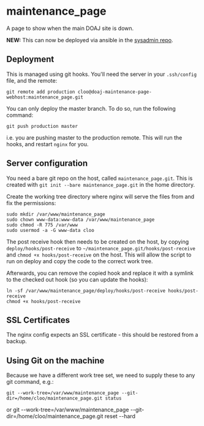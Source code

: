 # maintenance_page
A page to show when the main DOAJ site is down.

**NEW:** This can now be deployed via ansible in the [sysadmin repo](https://github.com/cottageLabs/sysadmin).

## Deployment

This is managed using git hooks. You'll need the server in your ```.ssh/config``` file,
and the remote:

    git remote add production cloo@doaj-maintenance-page-webhost:maintenance_page.git

You can only deploy the master branch. To do so, run the following command:

    git push production master
    
i.e. you are pushing master to the production remote. This will run the hooks, and
restart ```nginx``` for you.

## Server configuration

You need a bare git repo on the host, called ```maintenance_page.git```. This is created
with ```git init --bare maintenance_page.git``` in the home directory.

Create the working tree directory where nginx will serve the files from and fix the
permissions:

    sudo mkdir /var/www/maintenance_page
    sudo chown www-data:www-data /var/www/maintenance_page
    sudo chmod -R 775 /var/www
    sudo usermod -a -G www-data cloo

The post receive hook then needs to be created on the host, by copying
```deploy/hooks/post-receive``` to ```~/maintenance_page.git/hooks/post-receive``` and
```chmod +x hooks/post-receive``` on the host. This will allow the script to run on
deploy and copy the code to the correct work tree.

Afterwards, you can remove the copied hook and replace it with a symlink to the checked
out hook (so you can update the hooks):

    ln -sf /var/www/maintenance_page/deploy/hooks/post-receive hooks/post-receive
    chmod +x hooks/post-receive
    
## SSL Certificates

The nginx config expects an SSL certificate - this should be restored from a backup.

## Using Git on the machine

Because we have a different work tree set, we need to supply these to any git command, e.g.:

    git --work-tree=/var/www/maintenance_page --git-dir=/home/cloo/maintenance_page.git status
or
    git --work-tree=/var/www/maintenance_page --git-dir=/home/cloo/maintenance_page.git reset --hard
